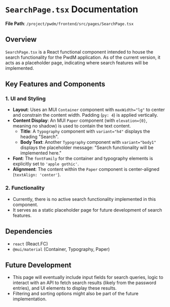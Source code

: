 # `SearchPage.tsx` Documentation

**File Path**: `/project/pwdm/frontend/src/pages/SearchPage.tsx`

## Overview

`SearchPage.tsx` is a React functional component intended to house the search functionality for the PwdM application. As of the current version, it acts as a placeholder page, indicating where search features will be implemented.

## Key Features and Components

### 1. UI and Styling

-   **Layout**: Uses an MUI `Container` component with `maxWidth="lg"` to center and constrain the content width. Padding (`py: 4`) is applied vertically.
-   **Content Display**: An MUI `Paper` component (with `elevation={0}`, meaning no shadow) is used to contain the text content.
    -   **Title**: A `Typography` component with `variant="h4"` displays the heading "Search".
    -   **Body Text**: Another `Typography` component with `variant="body1"` displays the placeholder message: "Search functionality will be implemented here."
-   **Font**: The `fontFamily` for the container and typography elements is explicitly set to `'apple gothic'`.
-   **Alignment**: The content within the `Paper` component is center-aligned (`textAlign: 'center'`).

### 2. Functionality

-   Currently, there is no active search functionality implemented in this component.
-   It serves as a static placeholder page for future development of search features.

## Dependencies

-   `react` (React.FC)
-   `@mui/material` (Container, Typography, Paper)

## Future Development

-   This page will eventually include input fields for search queries, logic to interact with an API to fetch search results (likely from the password entries), and UI elements to display these results.
-   Filtering and sorting options might also be part of the future implementation.

